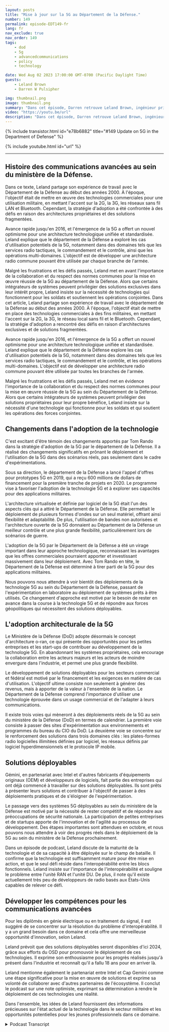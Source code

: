 ```yaml
---
layout: posts
title: "Mise à jour sur la 5G au Département de la Défense."
number: 149
permalink: episode-EDT149-fr
lang: fr
nav_exclude: true
nav_order: 149
tags:
    - dod
    - 5g
    - advancedcommunications
    - policy
    - technology

date: Wed Aug 02 2023 17:00:00 GMT-0700 (Pacific Daylight Time)
guests:
    - Leland Brown
    - Darren W Pulsipher

img: thumbnail.png
image: thumbnail.png
summary: "Dans cet épisode, Darren retrouve Leland Brown, ingénieur principal chez Capgemini et ancien invité de l'émission, pour discuter des avancées à venir de la technologie 5G au sein du Département de la Défense des États-Unis."
video: "https://youtu.be/url"
description: "Dans cet épisode, Darren retrouve Leland Brown, ingénieur principal chez Capgemini et ancien invité de l'émission, pour discuter des avancées à venir de la technologie 5G au sein du Département de la Défense des États-Unis."
---
```


<div>
{% include transistor.html id="e78b6882" title="#149 Update on 5G in the Department of Defense" %}

{% include youtube.html id="url" %}
</div>

---

## Histoire des communications avancées au sein du ministère de la Défense.

Dans ce texte, Leland partage son expérience de travail avec le Département de la Défense au début des années 2000. À l'époque, l'objectif était de mettre en œuvre des technologies commerciales pour une utilisation militaire, en mettant l'accent sur la 2G, la 3G, les réseaux sans fil LAN et Bluetooth. Cependant, la stratégie d'adoption a été confrontée à des défis en raison des architectures propriétaires et des solutions fragmentées.

Avance rapide jusqu'en 2016, et l'émergence de la 5G a offert un nouvel optimisme pour une architecture technologique unifiée et standardisée. Leland explique que le département de la Défense a exploré les cas d'utilisation potentiels de la 5G, notamment dans des domaines tels que les services radio tactiques, le commandement et le contrôle, ainsi que les opérations multi-domaines. L'objectif est de développer une architecture radio commune pouvant être utilisée par chaque branche de l'armée.

Malgré les frustrations et les défis passés, Leland met en avant l'importance de la collaboration et du respect des normes communes pour la mise en œuvre réussie de la 5G au département de la Défense. Alors que certains intégrateurs de systèmes peuvent privilégier des solutions exclusives dans leur intérêt propre, Leland insiste sur la nécessité de technologies qui fonctionnent pour les soldats et soutiennent les opérations conjointes. Dans cet article, Leland partage son expérience de travail avec le département de la Défense au début des années 2000. À l'époque, l'objectif était de mettre en place des technologies commerciales à des fins militaires, en mettant l'accent sur la 2G, la 3G, le réseau local sans fil et le Bluetooth. Cependant, la stratégie d'adoption a rencontré des défis en raison d'architectures exclusives et de solutions fragmentées.

Avance rapide jusqu'en 2016, et l'émergence de la 5G a offert un nouvel optimisme pour une architecture technologique unifiée et standardisée. Leland explique que le département de la Défense explore les cas d'utilisation potentiels de la 5G, notamment dans des domaines tels que les services radio tactiques, le commandement et le contrôle, et les opérations multi-domaines. L'objectif est de développer une architecture radio commune pouvant être utilisée par toutes les branches de l'armée.

Malgré les frustrations et les défis passés, Leland met en évidence l'importance de la collaboration et du respect des normes communes pour la mise en œuvre réussie de la 5G au sein du Département de la Défense. Alors que certains intégrateurs de systèmes peuvent privilégier des solutions propriétaires pour leur propre bénéfice, Leland insiste sur la nécessité d'une technologie qui fonctionne pour les soldats et qui soutient les opérations des forces conjointes.

## Changements dans l'adoption de la technologie

C'est excitant d'être témoin des changements apportés par Tom Rando dans la stratégie d'adoption de la 5G par le département de la Défense. Il a réalisé des changements significatifs en prônant le déploiement et l'utilisation de la 5G dans des scénarios réels, pas seulement dans le cadre d'expérimentations.

Sous sa direction, le département de la Défense a lancé l'appel d'offres pour prototypes 5G en 2019, qui a reçu 600 millions de dollars de financement pour la première tranche de projets en 2020. Le programme vise à favoriser l'adoption de la technologie 5G et à explorer ses capacités pour des applications militaires.

L'architecture virtualisée et définie par logiciel de la 5G était l'un des aspects clés qui a attiré le Département de la Défense. Elle permettait le déploiement de plusieurs formes d'ondes sur un seul matériel, offrant ainsi flexibilité et adaptabilité. De plus, l'utilisation de bandes non autorisées et l'architecture ouverte de la 5G donnaient au Département de la Défense un meilleur contrôle et une plus grande flexibilité, particulièrement lors de scénarios de guerre.

L'adoption de la 5G par le Département de la Défense a été un virage important dans leur approche technologique, reconnaissant les avantages que les offres commerciales pourraient apporter et investissant massivement dans leur déploiement. Avec Tom Rando en tête, le Département de la Défense est déterminé à tirer parti de la 5G pour des applications militaires.

Nous pouvons nous attendre à voir bientôt des déploiements de la technologie 5G au sein du Département de la Défense, passant de l'expérimentation en laboratoire au déploiement de systèmes prêts à être utilisés. Ce changement d'approche est motivé par le besoin de rester en avance dans la course à la technologie 5G et de répondre aux forces géopolitiques qui nécessitent des solutions déployables.

## L'adoption architecturale de la 5G

Le Ministère de la Défense (DoD) adopte désormais le concept d'architecture o-ran, ce qui présente des opportunités pour les petites entreprises et les start-ups de contribuer au développement de la technologie 5G. En abandonnant les systèmes propriétaires, cela encourage la collaboration entre les acteurs majeurs et les acteurs de moindre envergure dans l'industrie, et permet une plus grande flexibilité.

Le développement de solutions déployables pour les secteurs commercial et fédéral est motivé par le financement et les exigences en matière de cas d'utilisation. L'objectif ultime consiste non seulement à générer des revenus, mais à apporter de la valeur à l'ensemble de la nation. Le Département de la Défense comprend l'importance d'utiliser une technologie éprouvée dans un usage commercial et de l'adapter à leurs communications.

Il existe trois voies qui mèneront à des déploiements réels de la 5G au sein du ministère de la Défense (DoD) en termes de calendrier. La première voie consiste à passer des sites d'expérimentation aux environnements et programmes du bureau du CIO du DoD. La deuxième voie se concentre sur le renforcement des solutions dans trois domaines clés : les plates-formes radio logicielles illimitées définies par logiciel, les réseaux définis par logiciel hyperdimensionnels et le protocole IP mobile.

## Solutions déployables

Gémini, en partenariat avec Intel et d'autres fabricants d'équipements originaux (OEM) et développeurs de logiciels, fait partie des entreprises qui ont déjà commencé à travailler sur des solutions déployables. Ils sont prêts à présenter leurs solutions et contribuer à l'objectif de passer à des déploiements pratiques et de s'éloigner de l'expérimentation.

Le passage vers des systèmes 5G déployables au sein du ministère de la Défense est motivé par la nécessité de rester compétitif et de répondre aux préoccupations de sécurité nationale. La participation de petites entreprises et de startups apporte de l'innovation et de l'agilité au processus de développement. Des étapes importantes sont attendues en octobre, et nous pouvons nous attendre à voir des progrès réels dans le déploiement de la 5G au sein du ministère de la Défense prochainement.

Dans un épisode de podcast, Leland discute de la maturité de la technologie et de sa capacité à être déployée sur le champ de bataille. Il confirme que la technologie est suffisamment mature pour être mise en action, et que le seul défi réside dans l'interopérabilité entre les blocs fonctionnels. Leland insiste sur l'importance de l'interopérabilité et souligne le problème entre l'unité RAN et l'unité DU. De plus, il note qu'il existe actuellement très peu de développeurs de radio basés aux États-Unis capables de relever ce défi.

## Développer les compétences pour les communications avancées

Pour les diplômés en génie électrique ou en traitement du signal, il est suggéré de se concentrer sur la résolution du problème d'interopérabilité. Il y a un grand besoin dans ce domaine et cela offre une merveilleuse opportunité d'innovation, selon Leland.

Leland prévoit que des solutions déployables seront disponibles d'ici 2024, grâce aux efforts du OSD pour promouvoir le déploiement de ces technologies. Il exprime son enthousiasme pour les progrès réalisés jusqu'à présent dans l'industrie et reconnaît qu'il a fallu 18 ans pour en arriver là.

Leland mentionne également le partenariat entre Intel et Cap Gemini comme une étape significative pour la mise en œuvre de solutions et exprime sa volonté de collaborer avec d'autres partenaires de l'écosystème. Il conclut le podcast sur une note optimiste, exprimant sa détermination à rendre le déploiement de ces technologies une réalité.

Dans l'ensemble, les idées de Leland fournissent des informations précieuses sur l'état actuel de la technologie dans le secteur militaire et les opportunités potentielles pour les jeunes professionnels dans ce domaine.



<details>
<summary> Podcast Transcript </summary>

<p></p>

</details>
